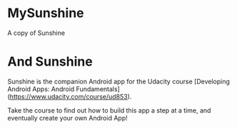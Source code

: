 # MySunshine
A copy of Sunshine

And Sunshine
========
Sunshine is the companion Android app for the Udacity course 
[Developing Android Apps: Android Fundamentals]
(https://www.udacity.com/course/ud853).

Take the course to find out how to build this app a step at a time, and eventually create your own Android App!
